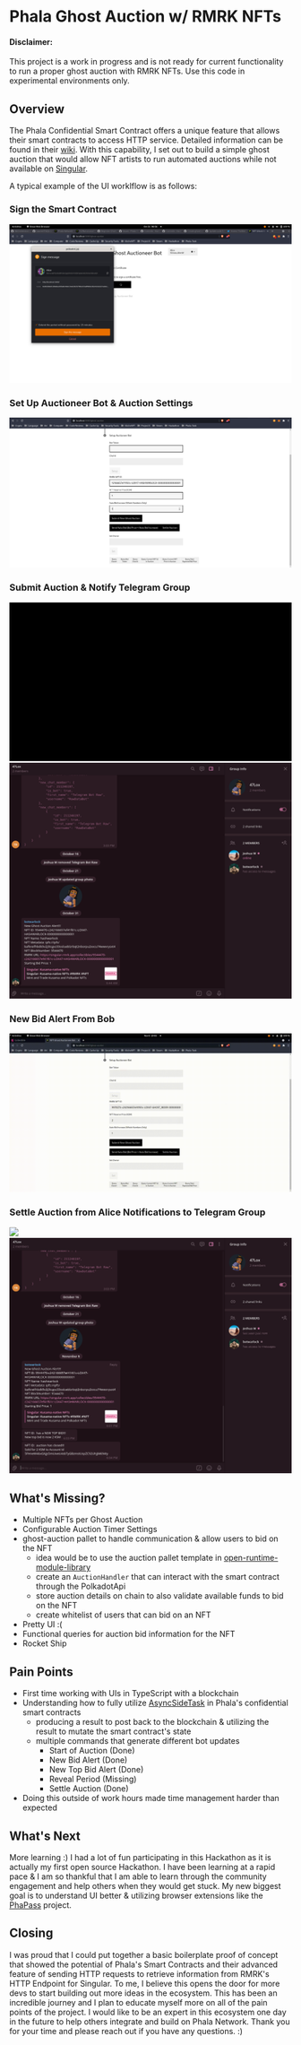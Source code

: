 # Phala Ghost Auction w/ RMRK NFTs
#### Disclaimer: 
This project is a work in progress and is not ready for current functionality to run a proper ghost auction with RMRK NFTs. Use this code in experimental environments only.

## Overview
The Phala Confidential Smart Contract offers a unique feature that allows their smart contracts to access HTTP service. Detailed information can be found in their [wiki](https://wiki.phala.network/en-us/docs/developer/your-first-confidential-contract/#advanced-feature-access-http-service-in-confidential-contracts). With this capability, I set out to build a simple ghost auction that would allow NFT artists to run automated auctions while not available on [Singular](https://singular.rmrk.app/). 

A typical example of the UI worklflow is as follows:
### Sign the Smart Contract
![](docs/static/ghost-auction/pha-ghost-auction-sign-cert.png)

### Set Up Auctioneer Bot & Auction Settings
![](docs/static/ghost-auction/pha-ghost-auction-bot-setup.png)

### Submit Auction & Notify Telegram Group
![](docs/static/ghost-auction/alice-starts-auction.gif)
![](docs/static/ghost-auction/pha-ghost-auction-botwarlock.png)
### New Bid Alert From Bob 
![](docs/static/ghost-auction/billy-bids.gif)

### Settle Auction from Alice Notifications to Telegram Group
![](docs/static/ghost-auction/alice-settles-auction.gif)
![](docs/static/ghost-auction/pha-ghost-auction-update.png)

## What's Missing?
- Multiple NFTs per Ghost Auction
- Configurable Auction Timer Settings
- ghost-auction pallet to handle communication & allow users to bid on the NFT
  - idea would be to use the auction pallet template in [open-runtime-module-library](https://github.com/open-web3-stack/open-runtime-module-library/blob/master/auction/src/lib.rs)
  - create an `AuctionHandler` that can interact with the smart contract through the PolkadotApi
  - store auction details on chain to also validate available funds to bid on the NFT
  - create whitelist of users that can bid on an NFT
- Pretty UI :(
- Functional queries for auction bid information for the NFT
- Rocket Ship

## Pain Points
- First time working with UIs in TypeScript with a blockchain
- Understanding how to fully utilize [AsyncSideTask](https://rust-lang.github.io/async-book/01_getting_started/01_chapter.html) in Phala's confidential smart contracts
  - producing a result to post back to the blockchain & utilizing the result to mutate the smart contract's state
  - multiple commands that generate different bot updates
    - Start of Auction (Done)
    - New Bid Alert (Done)
    - New Top Bid Alert (Done)
    - Reveal Period (Missing)
    - Settle Auction (Done)
- Doing this outside of work hours made time management harder than expected

## What's Next
More learning :) I had a lot of fun participating in this Hackathon as it is actually my first open source Hackathon. I have been learning at a rapid pace & I am so thankful that I am able to learn through the community engagement and help others when they would get stuck. My new biggest goal is to understand UI better & utilizing browser extensions like the [PhaPass](https://github.com/LaurentTrk/phapass) project.

## Closing
I was proud that I could put together a basic boilerplate proof of concept that showed the potential of Phala's Smart Contracts and their advanced feature of sending HTTP requests to retrieve information from RMRK's HTTP Endpoint for Singular. To me, I believe this opens the door for more devs to start building out more ideas in the ecosystem. This has been an incredible journey and I plan to educate myself more on all of the pain points of the project. I would like to be an expert in this ecosystem one day in the future to help others integrate and build on Phala Network. Thank you for your time and please reach out if you have any questions. :)
